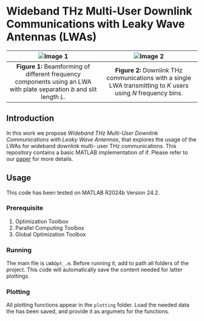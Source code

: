 # Wideband THz Multi-User Downlink Communications with Leaky Wave Antennas (LWAs)

| ![Image 1](https://github.com/user-attachments/assets/ad019028-850c-4f47-9d6f-de61ebc0614d) | ![Image 2](https://github.com/user-attachments/assets/7407592d-522f-4aa8-969e-08b9ec1beb6a) |
|:----------------------:|:----------------------:|
| **Figure 1:** Beamforming of different frequency components using an LWA with plate separation $b$ and slit length $L$. | **Figure 2:** Downlink THz communications with a single LWA transmitting to $K$ users using $N$ frequency bins. |

## Introduction
In this work we propose _Wideband THz Multi-User Downlink Communications with Leaky Wave Antennas_, that explores the usage of the LWAs for wideband downlink multi-
user THz communications. This repository contains a basic MATLAB implementation of if. Please refer to our [paper](https://arxiv.org/abs/2312.08833) for more details.

## Usage
This code has been tested on MATLAB R2024b Version 24.2.

### Prerequisite
1. Optimization Toolbox
2. Parallel Computing Toolbox
3. Global Optimization Toolbox
   
### Running
The main file is `LWAOpt_.m`. Before running it, add to path all folders of the project. This code will automatically save the content needed for latter plottings.

### Plotting
All plotting functions appear in the `plotting` folder. Load the needed data the has been saved, and provide it as argumets for the functions.
